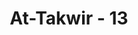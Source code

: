 ---
title: "At-Takwir - 13"
no: 13
arabic_no: ١٣
ayah: وَاِذَا الْجَنَّةُ اُزْلِفَتْۖ
translation: "dan apabila surga didekatkan, "
tafsir: "Dan apabila surga didekatkan kepada orang-orang yang akan memasukinya yaitu orang-orang mukmin yang bertakwa. Ini adalah balasan atas jerih payah dan usaha mereka berjihad menegakkan agama Allah dan menjalankan perintah agama. Allah berfirman:\n\nDan surga didekatkan kepada orang-orang yang bertakwa. (asy-Syu'ara'/26: 90)"
---